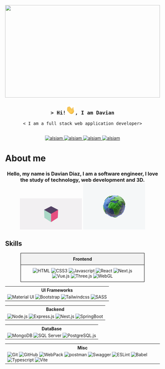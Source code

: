<!-- Intro  -->
<img src="http://terminal.amorodio.es/files/2023/07/1366_2000-1038x576.jpg" width="100%" height="300">
<h3 align="center">
  <samp>&gt; Hi!<img src="https://raw.githubusercontent.com/ABSphreak/ABSphreak/master/gifs/Hi.gif" width="30px">, I am
    <b>Davian </b>
  </samp>
</h3>
<p align="center">
  <samp>
    < I am a full stack web application developer>
      <br>
      <br>
  </samp>
</p>

<p align="center">
  <a href="" target="_blank">
    <img src="https://img.shields.io/badge/LinkedIn-0077B5?style=for-the-badge&logo=linkedin&logoColor=white"
      alt="alsiam" />
  </a>
  <a href="" target="_blank">
    <img
      src="https://img.shields.io/badge/gmail-%23EA4335?style=for-the-badge&logo=gmail&logoColor=%23EA4335&labelColor=white"
      alt="alsiam" />
  </a>
  <a href="" target="_blank">
    <img src="https://img.shields.io/badge/Facebook-20BEFF?&style=for-the-badge&logo=facebook&logoColor=white"
      alt="alsiam" />
  </a>
  <a href="" target="_blank">
    <img src="https://img.shields.io/badge/Instagram-fe4164?style=for-the-badge&logo=instagram&logoColor=white"
      alt="alsiam" />
  </a>
</p>

<!-- About Section -->

# About me

<h3 align="center">Hello, my name is Davian Diaz, I am a software engineer, I love the study of technology, web
  development and 3D.
  <br />
  <img src="https://github.com/DavianDiazM/DavianDiazM/blob/main/static/spinning-3d-cube.gif" alt="Descripción del GIF"
    width="40%" height="40%" />
  <img src="https://github.com/DavianDiazM/DavianDiazM/blob/main/static/2b07f62987e987d4e53e84aa8b963b83.gif"
    alt="Descripción del GIF" width="40%" height="40%" />

  <br />

  ## Skills

  <table style="width: 80%; margin: 0 auto; border-collapse: collapse;">
    <tr>
      <th style="border: 1px solid black; padding: 10px; text-align: center; background-color: #f2f2f2;">Frontend</th>
    </tr>
    <tr>
      <td style="border: 1px solid black; padding: 10px; text-align: center;">
        <img src="https://img.shields.io/badge/HTML5-E34F26?style=for-the-badge&logo=html5&logoColor=white" alt="HTML">
        <img src="https://img.shields.io/badge/CSS3-1572B6?style=for-the-badge&logo=css3&logoColor=white" alt="CSS3">
        <img
          src="https://img.shields.io/badge/Javascript-F0DB4F?style=for-the-badge&labelColor=black&logo=javascript&logoColor=F0DB4F"
          alt="Javascript">
        <img
          src="https://img.shields.io/badge/-React-61DBFB?style=for-the-badge&labelColor=black&logo=react&logoColor=61DBFB"
          alt="React">
        <img src="https://img.shields.io/badge/next.js-000000?style=for-the-badge&logo=nextdotjs&logoColor=white"
          alt="Next.js">
        <img
          src="https://img.shields.io/badge/Vue.js-%234FC08D?style=for-the-badge&logo=vuedotjs&logoColor=%234FC08D&labelColor=%23dcedf4"
          alt="Vue.js">
        <img
          src="https://img.shields.io/badge/Three.js-%233C3C3D?style=for-the-badge&logo=threedotjs&logoColor=%23000000&labelColor=white"
          alt="Three.js">
        <img
          src="https://img.shields.io/badge/WebGL-%23D81939?style=for-the-badge&logo=webgl&logoColor=%23990000&labelColor=white"
          alt="WebGL">
      </td>
    </tr>
  </table>

  <table>
    <tr>
      <th>UI Frameworks</th>
    </tr>
    <tr>
      <td>
        <img
          src="https://img.shields.io/badge/Material%20UI-%23007FFF?style=for-the-badge&logo=mui&logoColor=%23007FFF&labelColor=%23242424"
          alt="Material UI">
        <img
          src="https://img.shields.io/badge/Bootstrap-%237952B3?style=for-the-badge&logo=bootstrap&logoColor=%237952B3&labelColor=%23dcedf4"
          alt="Bootstrap">
        <img
          src="https://img.shields.io/badge/Tailwindcss-%2306B6D4?style=for-the-badge&logo=tailwindcss&logoColor=%2306B6D4&labelColor=%23242424"
          alt="Tailwindcss">
        <img src="https://img.shields.io/badge/SASS-hotpink.svg?style=for-the-badge&logo=SASS&logoColor=white"
          alt="SASS">
      </td>
    </tr>
  </table>

  <table>
    <tr>
      <th>Backend</th>
    </tr>
    <tr>
      <td>
        <img
          src="https://img.shields.io/badge/Nodejs-3C873A?style=for-the-badge&labelColor=black&logo=node.js&logoColor=3C873A"
          alt="Node.js">
        <img src="https://img.shields.io/badge/Express.js-000000?style=for-the-badge&logo=express&logoColor=white"
          alt="Express.js">
        <img
          src="https://img.shields.io/badge/Nest.js-%23E0234E?style=for-the-badge&logo=nestjs&logoColor=%23E0234E&labelColor=white"
          alt="Nest.js">
        <img
          src="https://img.shields.io/badge/SpringBoot-%236DB33F?style=for-the-badge&logo=spring&logoColor=%236DB33F&labelColor=white"
          alt="SpringBoot">
      </td>
    </tr>
  </table>

  <table>
    <tr>
      <th>DataBase</th>
    </tr>
    <tr>
      <td>
        <img src="https://img.shields.io/badge/MongoDB-4EA94B?style=for-the-badge&logo=mongodb&logoColor=white"
          alt="MongoDB">
        <img src="https://img.shields.io/badge/Sql%20Server-%23990000?style=for-the-badge&labelColor=%23e2e8ec"
          alt="SQL Server">
        <img
          src="https://img.shields.io/badge/PostgreSql-%234169E1?style=for-the-badge&logo=postgresql&logoColor=%234169E1&labelColor=%23e2e8ec"
          alt="PostgreSQL.js">
      </td>
    </tr>
  </table>

  <table>
    <tr>
      <th>Misc</th>
    </tr>
    <tr>
      <td>
        <img src="https://img.shields.io/badge/Git-F05032?style=for-the-badge&logo=git&logoColor=white" alt="Git">
        <img
          src="https://img.shields.io/badge/GitHub-%23181717?style=for-the-badge&logo=github&logoColor=%23181717&labelColor=white"
          alt="GitHub">
        <img src="https://img.shields.io/badge/webpack-%238DD6F9.svg?style=for-the-badge&logo=webpack&logoColor=black"
          alt="WebPack">
        <img src="https://img.shields.io/badge/Postman-FF6C37?style=for-the-badge&logo=postman&logoColor=white"
          alt="postman">
        <img src="https://img.shields.io/badge/-Swagger-%23Clojure?style=for-the-badge&logo=swagger&logoColor=white"
          alt="Swagger">
        <img src="https://img.shields.io/badge/ESLint-4B3263?style=for-the-badge&logo=eslint&logoColor=white"
          alt="ESLint">
        <img src="https://img.shields.io/badge/Babel-F9DC3e?style=for-the-badge&logo=babel&logoColor=black" alt="Babel">
        <img
          src="https://img.shields.io/badge/Typescript-007acc?style=for-the-badge&labelColor=black&logo=typescript&logoColor=007acc"
          alt="Typescript">
        <img
          src="https://img.shields.io/badge/Vite-%23646CFF?style=for-the-badge&logo=vite&logoColor=%23646CFF&labelColor=white"
          alt="Vite">
      </td>
    </tr>
  </table>

  <!--
**DavianDiazM/DavianDiazM** is a ✨ _special_ ✨ repository because its `README.md` (this file) appears on your GitHub profile.

Here are some ideas to get you started:

- 🔭 I’m currently working on ...
- 🌱 I’m currently learning ...
- 👯 I’m looking to collaborate on ...
- 🤔 I’m looking for help with ...
- 💬 Ask me about ...
- 📫 How to reach me: ...
- 😄 Pronouns: ...
- ⚡ Fun fact: ...
-->
